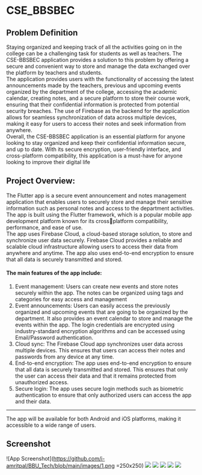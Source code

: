 
# CSE_BBSBEC 
 
## Problem Definition
Staying organized and keeping track of all the activities going on in the college can be a challenging task for students as well as teachers. The CSE-BBSBEC application provides a solution to this problem by offering a secure and convenient way to store and manage the data exchanged over the platform by teachers and students.\
The application provides users with the functionality of accessing the latest 
announcements made by the teachers, previous and upcoming events organized by the
department of the college, accessing the academic calendar, creating notes, and a secure platform to store their course work, ensuring that their confidential information is protected from potential security breaches. The use of Firebase as the backend for the application allows for seamless synchronization of data across multiple devices, making it easy for users to access their notes and seek information from anywhere.\
Overall, the CSE-BBSBEC application is an essential platform for anyone looking to stay organized and keep their confidential information secure, and up to date. With its secure encryption, user-friendly interface, and cross-platform compatibility, this application is a must-have for anyone looking to improve their digital life

## Project Overview:
The Flutter app is a secure event announcement and notes management application that enables users to securely store and manage their sensitive information such as personal notes and access to the department activities. The app is built using the Flutter framework, which is a popular mobile app development platform known for its crossplatform compatibility, performance, and ease of use.\
The app uses Firebase Cloud, a cloud-based storage solution, to store and synchronize user data securely. Firebase Cloud provides a reliable and scalable cloud infrastructure allowing users to access their data from anywhere and anytime. The app also uses end-to-end encryption to ensure that all data is securely transmitted and stored.
#### The main features of the app include:
1. Event management: Users can create new events and store notes securely within the app. The notes can be organized using tags and categories for easy access and management
2. Event announcements: Users can easily access the previously organized and upcoming events that are going to be organized by the department. It also provides an event calendar to store and manage the events within the app. The login credentials are encrypted using industry-standard encryption algorithms and can be accessed using Email/Password authentication.
3. Cloud sync: The Firebase Cloud app synchronizes user data across multiple devices. This ensures that users can access their notes and passwords from any device at any time.
4. End-to-end encryption: The app uses end-to-end encryption to ensure that all data is securely transmitted and stored. This ensures that only the user can access their data and that it remains protected from unauthorized access.
5. Secure login: The app uses secure login methods such as biometric authentication to ensure that only authorized users can access the app and their data.
---
The app will be available for both Android and iOS platforms, making it accessible to a wide range of users.

## Screenshot

![App Screenshot](https://github.com/i-amritpal/BBU_Tech/blob/main/images/1.png =250x250)
![](https://github.com/i-amritpal/BBU_Tech/blob/main/images/2.png)
![](https://github.com/i-amritpal/BBU_Tech/blob/main/images/3.png)
![](https://github.com/i-amritpal/BBU_Tech/blob/main/images/4.png)
![](https://github.com/i-amritpal/BBU_Tech/blob/main/images/5.png)
![](https://github.com/i-amritpal/BBU_Tech/blob/main/images/6.png)

